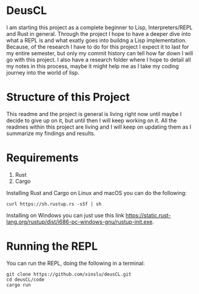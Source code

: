 # DeusCL

I am starting this project as a complete beginner to Lisp, Interpreters/REPL and Rust in general. Through the project I hope to have a deeper dive into what a REPL is and what exatly goes into buildng a Lisp implementation. Because, of the research I have to do for this project I expect it to last for my entire semester, but only my commit history can tell how far down I will go with this project. I also have a research folder where I hope to detail all my notes in this process, maybe it might help me as I take my coding journey into the world of lisp.

# Structure of this Project

This readme and the project is general is living right now until maybe I decide to give up on it, but until then I will keep working on it. All the readmes within this project are living and I will keep on updating them as I summarize my findings and results.

# Requirements

1. Rust
2. Cargo

Installing Rust and Cargo on Linux and macOS you can do the following:

```
curl https://sh.rustup.rs -sSf | sh
```

Installing on Windows you can just use this link https://static.rust-lang.org/rustup/dist/i686-pc-windows-gnu/rustup-init.exe.


# Running the REPL

You can run the REPL, doing the following in a terminal:
```
git clone https://github.com/xinslu/deusCL.git
cd deusCL/code
cargo run
```
